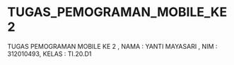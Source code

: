 # TUGAS_PEMOGRAMAN_MOBILE_KE2
TUGAS PEMOGRAMAN MOBILE KE 2 ,  NAMA : YANTI MAYASARI , NIM : 312010493, KELAS : TI.20.D1
